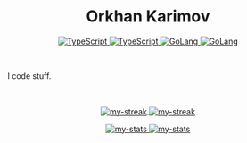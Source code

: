 
<h1 align="center">Orkhan Karimov</h1>
<p align="center">
  <p align="center">
    <a href="#gh-dark-mode-only">
        <img alt="TypeScript" src="https://img.shields.io/badge/TypeScript-1A1B27?style=for-the-badge&logo=typescript#gh-dark-mode-only">
    </a>
    <a href="#gh-light-mode-only">
        <img alt="TypeScript" src="https://img.shields.io/badge/TypeScript-FFFFFF?style=for-the-badge&logo=typescript#gh-light-mode-only">
    </a>
    <a href="#gh-dark-mode-only">
        <img alt="GoLang" src="https://img.shields.io/badge/GoLang-1A1B27?style=for-the-badge&logo=go#gh-dark-mode-only">
    </a>
    <a href="#gh-light-mode-only">
        <img alt="GoLang" src="https://img.shields.io/badge/GoLang-FFFFFF?style=for-the-badge&logo=go#gh-light-mode-only">
    </a>
</p>
</p>

</br>

I code stuff.

</br>

<p align="center">
  <a href="#gh-dark-mode-only">
    <img src="https://github-readme-streak-stats.herokuapp.com/?user=kerimovok&theme=tokyonight" align="center" alt="my-streak"/>
  </a>
  <a href="#gh-light-mode-only">
    <img src="https://github-readme-streak-stats.herokuapp.com/?user=kerimovok" align="center" alt="my-streak"/>
  </a>
</p>
<p align="center">
  <a href="#gh-dark-mode-only">
    <img src="https://github-readme-stats.vercel.app/api/top-langs?username=kerimovok&show_icons=true&locale=en&layout=compact&theme=tokyonight" alt="my-stats" />
  </a>
  <a href="#gh-light-mode-only">
    <img src="https://github-readme-stats.vercel.app/api/top-langs?username=kerimovok&show_icons=true&locale=en&layout=compact" alt="my-stats" />
  </a>
</p>
